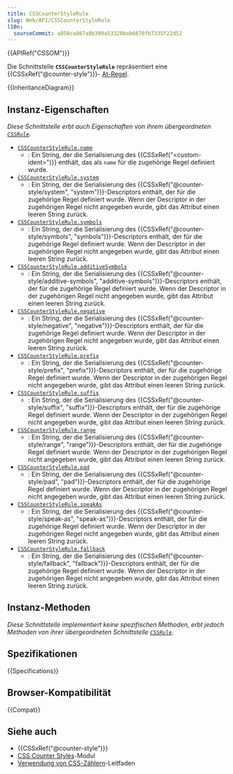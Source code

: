 ```yaml
---
title: CSSCounterStyleRule
slug: Web/API/CSSCounterStyleRule
l10n:
  sourceCommit: a850ca867a8b380a53320bab6870fb7335f22d52
---
```


{{APIRef("CSSOM")}}

Die Schnittstelle **`CSSCounterStyleRule`** repräsentiert eine {{CSSxRef("@counter-style")}}- [At-Regel](/de/docs/Web/CSS/CSS_syntax/At-rule).

{{InheritanceDiagram}}

## Instanz-Eigenschaften

_Diese Schnittstelle erbt auch Eigenschaften von ihrem übergeordneten [`CSSRule`](/de/docs/Web/API/CSSRule)._

- [`CSSCounterStyleRule.name`](/de/docs/Web/API/CSSCounterStyleRule/name)
  - : Ein String, der die Serialisierung des {{CSSxRef("&lt;custom-ident&gt;")}} enthält, das als `name` für die zugehörige Regel definiert wurde.
- [`CSSCounterStyleRule.system`](/de/docs/Web/API/CSSCounterStyleRule/system)
  - : Ein String, der die Serialisierung des {{CSSxRef("@counter-style/system", "system")}}-Descriptors enthält, der für die zugehörige Regel definiert wurde. Wenn der Descriptor in der zugehörigen Regel nicht angegeben wurde, gibt das Attribut einen leeren String zurück.
- [`CSSCounterStyleRule.symbols`](/de/docs/Web/API/CSSCounterStyleRule/symbols)
  - : Ein String, der die Serialisierung des {{CSSxRef("@counter-style/symbols", "symbols")}}-Descriptors enthält, der für die zugehörige Regel definiert wurde. Wenn der Descriptor in der zugehörigen Regel nicht angegeben wurde, gibt das Attribut einen leeren String zurück.
- [`CSSCounterStyleRule.additiveSymbols`](/de/docs/Web/API/CSSCounterStyleRule/additiveSymbols)
  - : Ein String, der die Serialisierung des {{CSSxRef("@counter-style/additive-symbols", "additive-symbols")}}-Descriptors enthält, der für die zugehörige Regel definiert wurde. Wenn der Descriptor in der zugehörigen Regel nicht angegeben wurde, gibt das Attribut einen leeren String zurück.
- [`CSSCounterStyleRule.negative`](/de/docs/Web/API/CSSCounterStyleRule/negative)
  - : Ein String, der die Serialisierung des {{CSSxRef("@counter-style/negative", "negative")}}-Descriptors enthält, der für die zugehörige Regel definiert wurde. Wenn der Descriptor in der zugehörigen Regel nicht angegeben wurde, gibt das Attribut einen leeren String zurück.
- [`CSSCounterStyleRule.prefix`](/de/docs/Web/API/CSSCounterStyleRule/prefix)
  - : Ein String, der die Serialisierung des {{CSSxRef("@counter-style/prefix", "prefix")}}-Descriptors enthält, der für die zugehörige Regel definiert wurde. Wenn der Descriptor in der zugehörigen Regel nicht angegeben wurde, gibt das Attribut einen leeren String zurück.
- [`CSSCounterStyleRule.suffix`](/de/docs/Web/API/CSSCounterStyleRule/suffix)
  - : Ein String, der die Serialisierung des {{CSSxRef("@counter-style/suffix", "suffix")}}-Descriptors enthält, der für die zugehörige Regel definiert wurde. Wenn der Descriptor in der zugehörigen Regel nicht angegeben wurde, gibt das Attribut einen leeren String zurück.
- [`CSSCounterStyleRule.range`](/de/docs/Web/API/CSSCounterStyleRule/range)
  - : Ein String, der die Serialisierung des {{CSSxRef("@counter-style/range", "range")}}-Descriptors enthält, der für die zugehörige Regel definiert wurde. Wenn der Descriptor in der zugehörigen Regel nicht angegeben wurde, gibt das Attribut einen leeren String zurück.
- [`CSSCounterStyleRule.pad`](/de/docs/Web/API/CSSCounterStyleRule/pad)
  - : Ein String, der die Serialisierung des {{CSSxRef("@counter-style/pad", "pad")}}-Descriptors enthält, der für die zugehörige Regel definiert wurde. Wenn der Descriptor in der zugehörigen Regel nicht angegeben wurde, gibt das Attribut einen leeren String zurück.
- [`CSSCounterStyleRule.speakAs`](/de/docs/Web/API/CSSCounterStyleRule/speakAs)
  - : Ein String, der die Serialisierung des {{CSSxRef("@counter-style/speak-as", "speak-as")}}-Descriptors enthält, der für die zugehörige Regel definiert wurde. Wenn der Descriptor in der zugehörigen Regel nicht angegeben wurde, gibt das Attribut einen leeren String zurück.
- [`CSSCounterStyleRule.fallback`](/de/docs/Web/API/CSSCounterStyleRule/fallback)
  - : Ein String, der die Serialisierung des {{CSSxRef("@counter-style/fallback", "fallback")}}-Descriptors enthält, der für die zugehörige Regel definiert wurde. Wenn der Descriptor in der zugehörigen Regel nicht angegeben wurde, gibt das Attribut einen leeren String zurück.

## Instanz-Methoden

_Diese Schnittstelle implementiert keine spezifischen Methoden, erbt jedoch Methoden von ihrer übergeordneten Schnittstelle [`CSSRule`](/de/docs/Web/API/CSSRule)._

## Spezifikationen

{{Specifications}}

## Browser-Kompatibilität

{{Compat}}

## Siehe auch

- {{CSSxRef("@counter-style")}}
- [CSS Counter Styles](/de/docs/Web/CSS/CSS_counter_styles)-Modul
- [Verwendung von CSS-Zählern](/de/docs/Web/CSS/CSS_counter_styles/Using_CSS_counters)-Leitfaden
